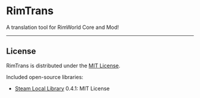 # RimTrans

A translation tool for RimWorld Core and Mod!

---

License
-------

RimTrans is distributed under the [MIT License](https://opensource.org/licenses/MIT).

Included open-source libraries:

* [Steam Local Library](https://github.com/ObsidianMinor/Steam-Local-Library) 0.4.1: MIT License



